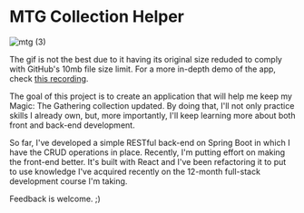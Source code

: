 # MTG Collection Helper

![mtg (3)](https://user-images.githubusercontent.com/20730250/109869660-f03d3f00-7c47-11eb-8d1a-3333a3a1a448.gif)

The gif is not the best due to it having its original size reduded to comply with GitHub's 10mb file size limit. For a more in-depth demo of the app, check [this recording](https://www.loom.com/share/f73c1c11ef4a48e39cb3f4618f9ecca9).

The goal of this project is to create an application that will help me keep my Magic: The Gathering collection updated. By doing that, I'll not only practice skills I already own, but, more importantly, I'll keep learning more about both front and back-end development. 

So far, I've developed a simple RESTful back-end on Spring Boot in which I have the CRUD operations in place. Recently, I'm putting effort on making the front-end better. It's built with React and I've been refactoring it to put to use knowledge I've acquired recently on the 12-month full-stack development course I'm taking. 

Feedback is welcome. ;)

